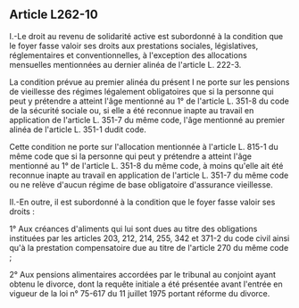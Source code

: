 ## Article L262-10

I.-Le droit au revenu de solidarité active est subordonné à la condition que le foyer fasse valoir ses droits aux
prestations sociales, législatives, réglementaires et conventionnelles, à l'exception des allocations mensuelles
mentionnées au dernier alinéa de l'article L. 222-3.

La condition prévue au premier alinéa du présent I ne porte sur les pensions de vieillesse des régimes
légalement obligatoires que si la personne qui peut y prétendre a atteint l'âge mentionné au 1° de l'article L.
351-8 du code de la sécurité sociale ou, si elle a été reconnue inapte au travail en application de l'article L.
351-7 du même code, l'âge mentionné au premier alinéa de l'article L. 351-1 dudit code.

Cette condition ne porte sur l'allocation mentionnée à l'article L. 815-1 du même code que si la personne qui
peut y prétendre a atteint l'âge mentionné au 1° de l'article L. 351-8 du même code, à moins qu'elle ait été
reconnue inapte au travail en application de l'article L. 351-7 du même code ou ne relève d'aucun régime de
base obligatoire d'assurance vieillesse.

II.-En outre, il est subordonné à la condition que le foyer fasse valoir ses droits :

1° Aux créances d'aliments qui lui sont dues au titre des obligations instituées par les articles 203, 212, 214,
255, 342 et 371-2 du code civil ainsi qu'à la prestation compensatoire due au titre de l'article 270 du même
code ;

2° Aux pensions alimentaires accordées par le tribunal au conjoint ayant obtenu le divorce, dont la requête
initiale a été présentée avant l'entrée en vigueur de la loi n° 75-617 du 11 juillet 1975 portant réforme du
divorce.

